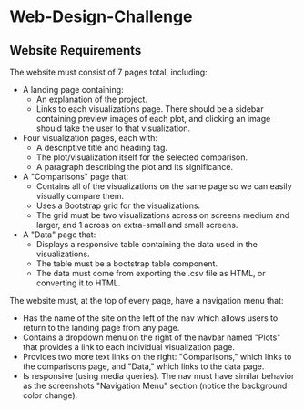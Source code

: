 # Web-Design-Challenge

## Website Requirements
The website must consist of 7 pages total, including:

- A landing page containing:
  - An explanation of the project.
  - Links to each visualizations page. There should be a sidebar containing preview images of each plot, and clicking an image should take the user to that visualization.
- Four visualization pages, each with:
  - A descriptive title and heading tag.
  - The plot/visualization itself for the selected comparison.
  - A paragraph describing the plot and its significance.
- A "Comparisons" page that:
  - Contains all of the visualizations on the same page so we can easily visually compare them.
  - Uses a Bootstrap grid for the visualizations.
  - The grid must be two visualizations across on screens medium and larger, and 1 across on extra-small and small screens.
- A "Data" page that:
  - Displays a responsive table containing the data used in the visualizations.
  - The table must be a bootstrap table component.
  - The data must come from exporting the .csv file as HTML, or converting it to HTML.

The website must, at the top of every page, have a navigation menu that:
- Has the name of the site on the left of the nav which allows users to return to the landing page from any page.  
- Contains a dropdown menu on the right of the navbar named "Plots" that provides a link to each individual visualization page.
- Provides two more text links on the right: "Comparisons," which links to the comparisons page, and "Data," which links to the data page.
- Is responsive (using media queries). The nav must have similar behavior as the screenshots "Navigation Menu" section (notice the background color change).
